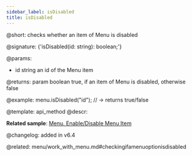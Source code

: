 ```yaml
---
sidebar_label: isDisabled
title: isDisabled
---          
```


@short: checks whether an item of Menu is disabled

@signature: {'isDisabled(id: string): boolean;'}

@params:
- id 		string		an id of the Menu item

@returns:
param 	boolean		true, if an item of Menu is disabled, otherwise false


@example:
menu.isDisabled("id"); // -> returns true/false


@template: api_method
@descr:


**Related sample**: [Menu. Enable/Disable Menu Item](https://snippet.dhtmlx.com/zuoam7r7)


@changelog: added in v6.4


@related: menu/work_with_menu.md#checkingifamenuoptionisdisabled
